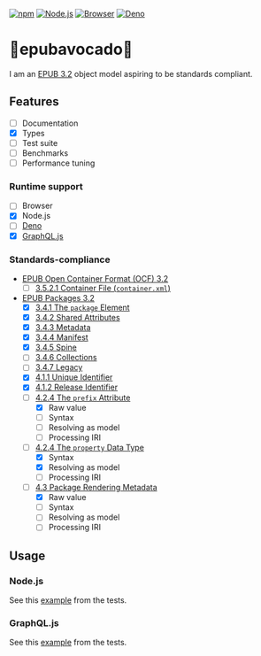 [![npm](https://img.shields.io/npm/v/epubavocado)](https://www.npmjs.com/package/epubavocado)
[![Node.js](https://github.com/jccr/epubavocado/workflows/Node.js/badge.svg)](https://github.com/jccr/epubavocado/actions?query=workflow%3ANode.js)
[![Browser](https://github.com/jccr/epubavocado/workflows/Browser/badge.svg)](https://github.com/jccr/epubavocado/actions?query=workflow%3ABrowser)
[![Deno](https://github.com/jccr/epubavocado/workflows/Deno/badge.svg)](https://github.com/jccr/epubavocado/actions?query=workflow%3ADeno)

# 📗epubavocado🥑
I am an [EPUB 3.2](https://www.w3.org/publishing/epub3/index.html) object model aspiring to be standards compliant.

## Features
- [ ] Documentation
- [x] Types
- [ ] Test suite
- [ ] Benchmarks
- [ ] Performance tuning

### Runtime support
- [ ] Browser
- [x] Node.js
- [ ] [Deno](https://deno.land/)
- [x] [GraphQL.js](https://graphql.org/graphql-js/)

### Standards-compliance
- [EPUB Open Container Format (OCF) 3.2](https://www.w3.org/publishing/epub32/epub-ocf.html)
  - [ ] [3.5.2.1 Container File (`container.xml`)](https://www.w3.org/publishing/epub32/epub-ocf.html#sec-container-metainf-container.xml)
- [EPUB Packages 3.2](https://www.w3.org/publishing/epub32/epub-packages.html)
  - [x] [3.4.1 The `package` Element](https://www.w3.org/publishing/epub32/epub-packages.html#sec-package-elem)
  - [x] [3.4.2 Shared Attributes](https://www.w3.org/publishing/epub32/epub-packages.html#sec-shared-attrs)
  - [x] [3.4.3 Metadata](https://www.w3.org/publishing/epub32/epub-packages.html#sec-pkg-metadata)
  - [x] [3.4.4 Manifest](https://www.w3.org/publishing/epub32/epub-packages.html#sec-pkg-manifest)
  - [x] [3.4.5 Spine](https://www.w3.org/publishing/epub32/epub-packages.html#sec-pkg-spine)
  - [ ] [3.4.6 Collections](https://www.w3.org/publishing/epub32/epub-packages.html#sec-pkg-collections)
  - [ ] [3.4.7 Legacy](https://www.w3.org/publishing/epub32/epub-packages.html#sec-pkg-legacy)
  - [x] [4.1.1 Unique Identifier](https://www.w3.org/publishing/epub32/epub-packages.html#sec-metadata-elem-identifiers-uid)
  - [x] [4.1.2 Release Identifier](https://www.w3.org/publishing/epub32/epub-packages.html#sec-metadata-elem-identifiers-pid)
  - [ ] [4.2.4 The `prefix` Attribute](https://www.w3.org/publishing/epub32/epub-packages.html#sec-prefix-attr)
    - [x] Raw value
    - [ ] Syntax
    - [ ] Resolving as model
    - [ ] Processing IRI
  - [ ] [4.2.4 The `property` Data Type](https://www.w3.org/publishing/epub32/epub-packages.html#sec-property-datatype)
    - [x] Syntax
    - [x] Resolving as model
    - [ ] Processing IRI
  - [ ] [4.3 Package Rendering Metadata](https://www.w3.org/publishing/epub32/epub-packages.html#sec-package-metadata-rendering)
    - [x] Raw value
    - [ ] Syntax
    - [ ] Resolving as model
    - [ ] Processing IRI

## Usage

### Node.js

See this [example](https://github.com/jccr/epubavocado/blob/main/test/package.test.ts) from the tests.

### GraphQL.js

See this [example](https://github.com/jccr/epubavocado/blob/main/test/graphql/graphql.spec.ts) from the tests.
